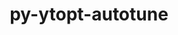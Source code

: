 ---
title: "py-ytopt-autotune"
layout: cache
categories: [package, develop]
meta: {"compilers": ["gcc@11.4.0"], "num_specs": 10, "num_specs_by_stack": {"e4s": 10, "root": 10}, "oss": ["ubuntu22.04"], "platforms": ["linux"], "stacks": ["e4s", "root"], "targets": ["x86_64_v3"], "versions": ["1.1.0"]}
spec_details: [{"compiler": "gcc@11.4.0", "hash": "3qaar6aoha4uhwze3igvpd6y2c5lw4wl", "os": "ubuntu22.04", "platform": "linux", "size": "-", "stacks": ["e4s", "root"], "target": "x86_64_v3", "variants": ["build_system=python_pip", "patches:=60375df"], "versions": ["1.1.0"]}, {"compiler": "gcc@11.4.0", "hash": "62ywfnddysiagdmeudpy5npv5uecorbu", "os": "ubuntu22.04", "platform": "linux", "size": "-", "stacks": ["e4s", "root"], "target": "x86_64_v3", "variants": ["build_system=python_pip", "patches:=60375df"], "versions": ["1.1.0"]}, {"compiler": "gcc@11.4.0", "hash": "boq2agoaqlooxhny5k4vlxik4blmyeny", "os": "ubuntu22.04", "platform": "linux", "size": "-", "stacks": ["e4s", "root"], "target": "x86_64_v3", "variants": ["build_system=python_pip", "patches:=60375df"], "versions": ["1.1.0"]}, {"compiler": "gcc@11.4.0", "hash": "fharndrr46hvg2jgf2awp3o327ws3ew7", "os": "ubuntu22.04", "platform": "linux", "size": "-", "stacks": ["e4s", "root"], "target": "x86_64_v3", "variants": ["build_system=python_pip", "patches:=60375df"], "versions": ["1.1.0"]}, {"compiler": "gcc@11.4.0", "hash": "kyil7lbyozpt3tt6gejymev44i4j2ru3", "os": "ubuntu22.04", "platform": "linux", "size": "-", "stacks": ["e4s", "root"], "target": "x86_64_v3", "variants": ["build_system=python_pip", "patches:=60375df"], "versions": ["1.1.0"]}, {"compiler": "gcc@11.4.0", "hash": "q4kt4mdbfq4zky6lvlf23txgdfp56eni", "os": "ubuntu22.04", "platform": "linux", "size": "-", "stacks": ["e4s", "root"], "target": "x86_64_v3", "variants": ["build_system=python_pip", "patches:=60375df"], "versions": ["1.1.0"]}, {"compiler": "gcc@11.4.0", "hash": "qmgbyg4nch47s2mmfquu43mkm65cn55w", "os": "ubuntu22.04", "platform": "linux", "size": "-", "stacks": ["e4s", "root"], "target": "x86_64_v3", "variants": ["build_system=python_pip", "patches:=60375df"], "versions": ["1.1.0"]}, {"compiler": "gcc@11.4.0", "hash": "vp7r4xlqknuwk3iytqejeknbcwh3rkbs", "os": "ubuntu22.04", "platform": "linux", "size": "-", "stacks": ["e4s", "root"], "target": "x86_64_v3", "variants": ["build_system=python_pip", "patches:=60375df"], "versions": ["1.1.0"]}, {"compiler": "gcc@11.4.0", "hash": "z25unfqaactpxhlfi4k52dbn3l7rkbcu", "os": "ubuntu22.04", "platform": "linux", "size": "-", "stacks": ["e4s", "root"], "target": "x86_64_v3", "variants": ["build_system=python_pip", "patches:=60375df"], "versions": ["1.1.0"]}, {"compiler": "gcc@11.4.0", "hash": "zt5xesmq2uh666wplgepgd4lv5z3aaks", "os": "ubuntu22.04", "platform": "linux", "size": "-", "stacks": ["e4s", "root"], "target": "x86_64_v3", "variants": ["build_system=python_pip", "patches:=60375df"], "versions": ["1.1.0"]}]
---
